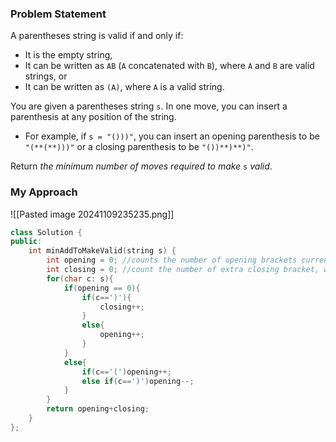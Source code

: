 ### Problem Statement
A parentheses string is valid if and only if:

- It is the empty string,
- It can be written as `AB` (`A` concatenated with `B`), where `A` and `B` are valid strings, or
- It can be written as `(A)`, where `A` is a valid string.

You are given a parentheses string `s`. In one move, you can insert a parenthesis at any position of the string.

- For example, if `s = "()))"`, you can insert an opening parenthesis to be `"(**(**)))"` or a closing parenthesis to be `"())**)**)"`.

Return _the minimum number of moves required to make_ `s` _valid_.


### My Approach
![[Pasted image 20241109235235.png]]
```cpp
class Solution {
public:
    int minAddToMakeValid(string s) {
        int opening = 0; //counts the number of opening brackets currently
        int closing = 0; //count the number of extra closing bracket, without the opening bracket paired with them
        for(char c: s){
            if(opening == 0){
                if(c==')'){
                    closing++;
                }
                else{
                    opening++;
                }
            }
            else{
                if(c=='(')opening++;
                else if(c==')')opening--;
            }
        }
        return opening+closing;
    }
};

```


